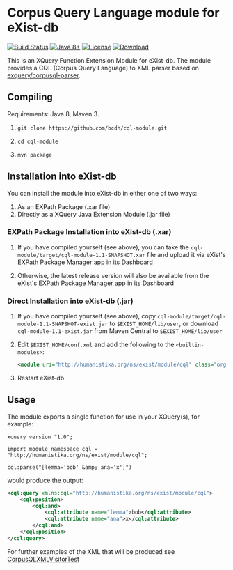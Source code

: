 # Corpus Query Language module for eXist-db
[![Build Status](https://travis-ci.org/BCDH/cql-module.png?branch=master)](https://travis-ci.org/BCDH/cql-module) [![Java 8+](https://img.shields.io/badge/java-8+-blue.svg)](http://java.oracle.com) [![License](https://img.shields.io/badge/license-GPL%202-blue.svg)](https://www.gnu.org/licenses/gpl-2.0.html) [![Download](https://img.shields.io/badge/download-version%201.1-ff69b4.svg)](http://search.maven.org/remotecontent?filepath=org/humanistika/exist/module/cql-module/1.1/cql-module-1.1-exist.jar)

This is an XQuery Function Extension Module for eXist-db. The module provides a CQL (Corpus Query Language) to XML parser based on [exquery/corpusql-parser](https://github.com/exquery/corpusql-parser).


## Compiling
Requirements: Java 8, Maven 3.

1. `git clone https://github.com/bcdh/cql-module.git`

2. `cd cql-module`

3. `mvn package`


## Installation into eXist-db
You can install the module into eXist-db in either one of two ways:
1. As an EXPath Package (.xar file)
2. Directly as a XQuery Java Extension Module (.jar file)

### EXPath Package Installation into eXist-db (.xar)
1. If you have compiled yourself (see above), you can take the `cql-module/target/cql-module-1.1-SNAPSHOT.xar` file and upload it via eXist's EXPath Package Manager app in its Dashboard

2. Otherwise, the latest release version will also be available from the eXist's EXPath Package Manager app in its Dashboard


### Direct Installation into eXist-db (.jar)
1. If you have compiled yourself (see above), copy `cql-module/target/cql-module-1.1-SNAPSHOT-exist.jar` to `$EXIST_HOME/lib/user`, or download `cql-module-1.1-exist.jar` from Maven Central to `$EXIST_HOME/lib/user`

2. Edit `$EXIST_HOME/conf.xml` and add the following to the `<builtin-modules>`:

    ```xml
    <module uri="http://humanistika.org/ns/exist/module/cql" class="org.humanistika.exist.module.cqlmodule.CQLModule"/>
    ```

3. Restart eXist-db

## Usage
The module exports a single function for use in your XQuery(s), for example:

```xquery
xquery version "1.0";

import module namespace cql = "http://humanistika.org/ns/exist/module/cql";

cql:parse("[lemma='bob' &amp; ana='x']")
```

would produce the output:

```xml
<cql:query xmlns:cql="http://humanistika.org/ns/exist/module/cql">
    <cql:position>
        <cql:and>
            <cql:attribute name="lemma">bob</cql:attribute>
            <cql:attribute name="ana">x</cql:attribute>
        </cql:and>
    </cql:position>
</cql:query>
```

For further examples of the XML that will be produced see [CorpusQLXMLVisitorTest](https://github.com/BCDH/cql-module/blob/master/src/test/java/org/humanistika/exist/module/cqlmodule/CorpusQLXMLVisitorTest.java#L42)
